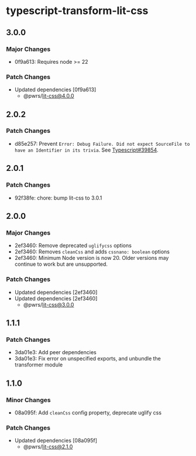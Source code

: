 # typescript-transform-lit-css

## 3.0.0

### Major Changes

- 0f9a613: Requires node >= 22

### Patch Changes

- Updated dependencies [0f9a613]
  - @pwrs/lit-css@4.0.0

## 2.0.2

### Patch Changes

- d85e257: Prevent `Error: Debug Failure. Did not expect SourceFile to have an Identifier in its trivia`. See [Typescript#39854](https://github.com/microsoft/TypeScript/issues/39854#issuecomment-732494514).

## 2.0.1

### Patch Changes

- 92f38fe: chore: bump lit-css to 3.0.1

## 2.0.0

### Major Changes

- 2ef3460: Remove deprecated `uglifycss` options
- 2ef3460: Removes `cleanCss` and adds `cssnano: boolean` options
- 2ef3460: Minimum Node version is now 20. Older versions may continue to work but are unsupported.

### Patch Changes

- Updated dependencies [2ef3460]
- Updated dependencies [2ef3460]
  - @pwrs/lit-css@3.0.0

## 1.1.1

### Patch Changes

- 3da01e3: Add peer dependencies
- 3da01e3: Fix error on unspecified exports, and unbundle the transformer module

## 1.1.0

### Minor Changes

- 08a095f: Add `cleanCss` config property, deprecate uglify css

### Patch Changes

- Updated dependencies [08a095f]
  - @pwrs/lit-css@2.1.0
